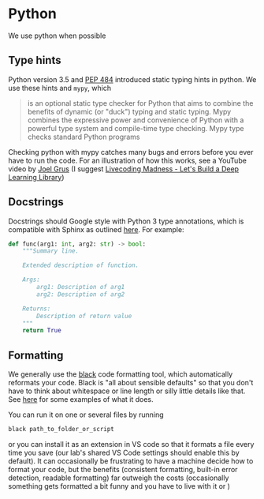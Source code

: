 # Python

We use python when possible

## Type hints

Python version 3.5 and [PEP 484](https://www.python.org/dev/peps/pep-0484/) introduced static typing hints in python.
We use these hints and `mypy`, which

> is an optional static type checker for Python that aims to combine the benefits of dynamic (or "duck") typing and static typing. Mypy combines the expressive power and convenience of Python with a powerful type system and compile-time type checking. Mypy type checks standard Python programs

Checking python with mypy catches many bugs and errors before you ever have to run the code.
For an illustration of how this works, see a YouTube video by [Joel Grus](https://www.youtube.com/user/joelgrus) (I suggest [Livecoding Madness - Let's Build a Deep Learning Library](https://www.youtube.com/watch?v=o64FV-ez6Gw))

## Docstrings

Docstrings should Google style with Python 3 type annotations, which is compatible with Sphinx as outlined [here](http://www.sphinx-doc.org/en/master/usage/extensions/napoleon.html#type-annotations).
For example:

```python
def func(arg1: int, arg2: str) -> bool:
    """Summary line.

    Extended description of function.

    Args:
        arg1: Description of arg1
        arg2: Description of arg2

    Returns:
        Description of return value
    """
    return True
```

## Formatting

We generally use the [black](https://black.readthedocs.io/en/stable/) code formatting tool, which automatically reformats your code.
Black is "all about sensible defaults" so that you don't have to think about whitespace or line length or silly little details like that.
See [here](https://black.readthedocs.io/en/stable/the_black_code_style.html) for some examples of what it does.

You can run it on one or several files by running
```bash
black path_to_folder_or_script
```
or you can install it as an extension in VS code so that it formats a file every time you save (our lab's shared VS Code settings should enable this by default).
It can occasionally be frustrating to have a machine decide how to format your code, but the benefits (consistent formatting, built-in error detection, readable formatting) far outweigh the costs (occasionally something gets formatted a bit funny and you have to live with it or )